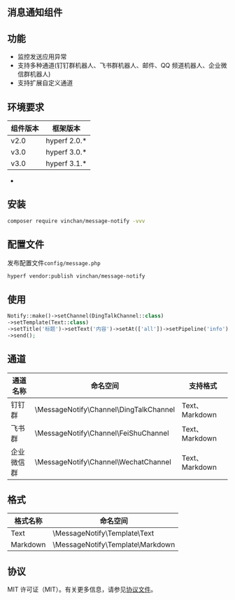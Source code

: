 
## 消息通知组件

## 功能

* 监控发送应用异常
* 支持多种通道(钉钉群机器人、飞书群机器人、邮件、QQ 频道机器人、企业微信群机器人)
* 支持扩展自定义通道

## 环境要求

| 组件版本 | 框架版本         |
|------|--------------|
| v2.0 | hyperf 2.0.* |
| v3.0 | hyperf 3.0.* |
| v3.0 | hyperf 3.1.* |
* 

## 安装

```bash
composer require vinchan/message-notify -vvv
```

## 配置文件

发布配置文件`config/message.php`

```bash
hyperf vendor:publish vinchan/message-notify
```


## 使用
```php
Notify::make()->setChannel(DingTalkChannel::class)
->setTemplate(Text::class)
->setTitle('标题')->setText('内容')->setAt(['all'])->setPipeline('info')
->send();
```

## 通道

| 通道名称  | 命名空间                                   | 支持格式          |
|-------|----------------------------------------|---------------|
| 钉钉群   | \MessageNotify\Channel\DingTalkChannel | Text、Markdown |
| 飞书群   | \MessageNotify\Channel\FeiShuChannel   | Text、Markdown |
| 企业微信群 | \MessageNotify\Channel\WechatChannel   | Text、Markdown |

## 格式

| 格式名称     | 命名空间                             |
|----------|----------------------------------|
| Text     | \MessageNotify\Template\Text     |
| Markdown | \MessageNotify\Template\Markdown |

## 协议

MIT 许可证（MIT）。有关更多信息，请参见[协议文件](LICENSE)。